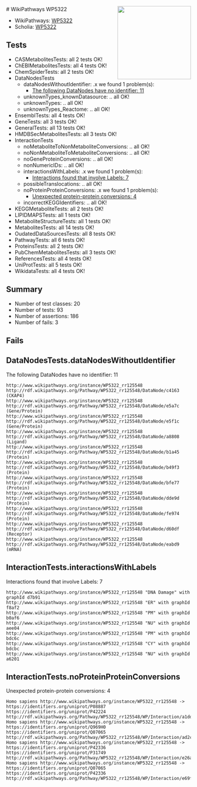 <img style="float: right; width: 200px" src="https://upload.wikimedia.org/wikipedia/commons/thumb/8/83/Wplogo_with_text_500.png/640px-Wplogo_with_text_500.png" />
# WikiPathways WP5322

* WikiPathways: [WP5322](https://wikipathways.org/pathways/WP5322)
* Scholia: [WP5322](https://scholia.toolforge.org/wikipathways/WP5322)
## Tests
* CASMetabolitesTests: all 2 tests OK!
* ChEBIMetabolitesTests: all 4 tests OK!
* ChemSpiderTests: all 2 tests OK!
* DataNodesTests
    * dataNodesWithoutIdentifier: .x we found 1 problem(s):
        * [The following DataNodes have no identifier: 11](#8792c491)
    * unknownTypes_knownDatasource: .. all OK!
    * unknownTypes: .. all OK!
    * unknownTypes_Reactome: .. all OK!
* EnsemblTests: all 4 tests OK!
* GeneTests: all 3 tests OK!
* GeneralTests: all 13 tests OK!
* HMDBSecMetabolitesTests: all 3 tests OK!
* InteractionTests
    * noMetaboliteToNonMetaboliteConversions: .. all OK!
    * noNonMetaboliteToMetaboliteConversions: .. all OK!
    * noGeneProteinConversions: .. all OK!
    * nonNumericIDs: .. all OK!
    * interactionsWithLabels: .x we found 1 problem(s):
        * [Interactions found that involve Labels: 7](#630d267e)
    * possibleTranslocations: .. all OK!
    * noProteinProteinConversions: .x we found 1 problem(s):
        * [Unexpected protein-protein conversions: 4](#2cf7467a)
    * incorrectKEGGIdentifiers: .. all OK!
* KEGGMetaboliteTests: all 2 tests OK!
* LIPIDMAPSTests: all 1 tests OK!
* MetaboliteStructureTests: all 1 tests OK!
* MetabolitesTests: all 14 tests OK!
* OudatedDataSourcesTests: all 8 tests OK!
* PathwayTests: all 6 tests OK!
* ProteinsTests: all 2 tests OK!
* PubChemMetabolitesTests: all 3 tests OK!
* ReferencesTests: all 4 tests OK!
* UniProtTests: all 5 tests OK!
* WikidataTests: all 4 tests OK!


## Summary

* Number of test classes: 20
* Number of tests: 93
* Number of assertions: 186
* Number of fails: 3

## Fails

<a name="8792c491" />

## DataNodesTests.dataNodesWithoutIdentifier

The following DataNodes have no identifier: 11
```
http://www.wikipathways.org/instance/WP5322_rr125548 http://rdf.wikipathways.org/Pathway/WP5322_rr125548/DataNode/c4163 (CKAP4)
http://www.wikipathways.org/instance/WP5322_rr125548 http://rdf.wikipathways.org/Pathway/WP5322_rr125548/DataNode/e5a7c (Gene/Protein)
http://www.wikipathways.org/instance/WP5322_rr125548 http://rdf.wikipathways.org/Pathway/WP5322_rr125548/DataNode/e5f1c (Gene/Protein)
http://www.wikipathways.org/instance/WP5322_rr125548 http://rdf.wikipathways.org/Pathway/WP5322_rr125548/DataNode/a8808 (Ligand)
http://www.wikipathways.org/instance/WP5322_rr125548 http://rdf.wikipathways.org/Pathway/WP5322_rr125548/DataNode/b1a45 (Protein)
http://www.wikipathways.org/instance/WP5322_rr125548 http://rdf.wikipathways.org/Pathway/WP5322_rr125548/DataNode/b49f3 (Protein)
http://www.wikipathways.org/instance/WP5322_rr125548 http://rdf.wikipathways.org/Pathway/WP5322_rr125548/DataNode/bfe77 (Protein)
http://www.wikipathways.org/instance/WP5322_rr125548 http://rdf.wikipathways.org/Pathway/WP5322_rr125548/DataNode/dde9d (Protein)
http://www.wikipathways.org/instance/WP5322_rr125548 http://rdf.wikipathways.org/Pathway/WP5322_rr125548/DataNode/fe974 (Protein)
http://www.wikipathways.org/instance/WP5322_rr125548 http://rdf.wikipathways.org/Pathway/WP5322_rr125548/DataNode/d60df (Receptor)
http://www.wikipathways.org/instance/WP5322_rr125548 http://rdf.wikipathways.org/Pathway/WP5322_rr125548/DataNode/eabd9 (mRNA)
```

<a name="630d267e" />

## InteractionTests.interactionsWithLabels

Interactions found that involve Labels: 7
```
http://www.wikipathways.org/instance/WP5322_rr125548 "DNA Damage" with graphId d7b91
http://www.wikipathways.org/instance/WP5322_rr125548 "ER" with graphId f8af2
http://www.wikipathways.org/instance/WP5322_rr125548 "PM" with graphId b0af6
http://www.wikipathways.org/instance/WP5322_rr125548 "NU" with graphId aee04
http://www.wikipathways.org/instance/WP5322_rr125548 "PM" with graphId bdc6c
http://www.wikipathways.org/instance/WP5322_rr125548 "CY" with graphId bdcbc
http://www.wikipathways.org/instance/WP5322_rr125548 "NU" with graphId a6201
```

<a name="2cf7467a" />

## InteractionTests.noProteinProteinConversions

Unexpected protein-protein conversions: 4
```
Homo sapiens http://www.wikipathways.org/instance/WP5322_rr125548 -> https://identifiers.org/uniprot/P08887 https://identifiers.org/uniprot/P42224 http://rdf.wikipathways.org/Pathway/WP5322_rr125548/WP/Interaction/a1dd0
Homo sapiens http://www.wikipathways.org/instance/WP5322_rr125548 -> https://identifiers.org/uniprot/Q969H0 https://identifiers.org/uniprot/Q07065 http://rdf.wikipathways.org/Pathway/WP5322_rr125548/WP/Interaction/ad2c8
Homo sapiens http://www.wikipathways.org/instance/WP5322_rr125548 -> https://identifiers.org/uniprot/P42336 https://identifiers.org/uniprot/P31749 http://rdf.wikipathways.org/Pathway/WP5322_rr125548/WP/Interaction/e26af
Homo sapiens http://www.wikipathways.org/instance/WP5322_rr125548 -> https://identifiers.org/uniprot/Q07065 https://identifiers.org/uniprot/P42336 http://rdf.wikipathways.org/Pathway/WP5322_rr125548/WP/Interaction/e69fe
```

